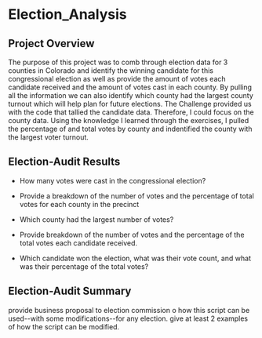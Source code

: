 # Election_Analysis

## Project Overview

The purpose of this project was to comb through election data for 3 counties in Colorado and identify the winning candidate for this congressional election as well as provide the amount of votes each candidate received and the amount of votes cast in each county.  By pulling all the information we can also identify which county had the largest county turnout which will help plan for future elections. The Challenge provided us with the code that tallied the candidate data. Therefore, I could focus on the county data.  Using the knowledge I learned through the exercises, I pulled the percentage of and total votes by county and indentified the county with the largest voter turnout.  

## Election-Audit Results


+ How many votes were cast in the congressional election?
  
+ Provide a breakdown of the number of votes and the percentage of total votes for each county in the precinct

+ Which county had the largest number of votes?

+ Provide breakdown of the number of votes and the percentage of the total votes each candidate received.

+ Which candidate won the election, what was their vote count, and what was their percentage of the total votes?


## Election-Audit Summary
provide business proposal to election commission o how this script can be used--with some modifications--for any election. 
give at least 2 examples of how the script can be modified.

